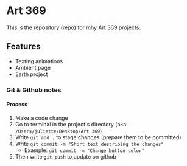 # Art 369
This is the repository (repo) for mhy Art 369 projects.


## Features
- Texting animations
- Ambient page
- Earth project


### Git & Github notes

#### Process
1. Make a code change
2. Go to terminal in the project's directory (aka: `/Users/juliette/Desktop/Art 369`)
3. Write `git add .` to stage changes (prepare them to be committed)
4. Write `git commit -m "Short text describing the changes"`
    - Example: `git commit -m "Change button color"`
5. Then write `git push` to update on github